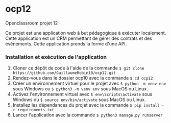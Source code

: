 # ocp12

Openclassroom projet 12

Ce projet est une application web à but pédagogique à exécuter localement.
Cette application est un CRM permettant de gérer des contrats et des évènements.
Cette application prends la forme d'une API.

### Installation et exécution de l'application

1.  Cloner ce dépôt de code à l'aide de la commande  `$ git clone https://github.com/GuillaumeRobin10/ocp12.git`
2.  Rendez-vous dans le dossier ocp10 avec la commande `$ cd ocp12`
3.  Créer un environnement virtuel pour le projet avec  `$ python -m venv env`  sous Windows ou  `$ python3 -m venv env`  sous MacOS ou Linux.
4.  Activez l'environnement virtuel avec  `$ env\Scripts\activate`  sous Windows ou  `$ source env/bin/activate`  sous MacOS ou Linux.
5.  Installez les dépendances du projet avec la commande  `$ pip install -r requirements.txt`
6.  Lancer l'application avec la commande `$ python3 manage.py runserver`
